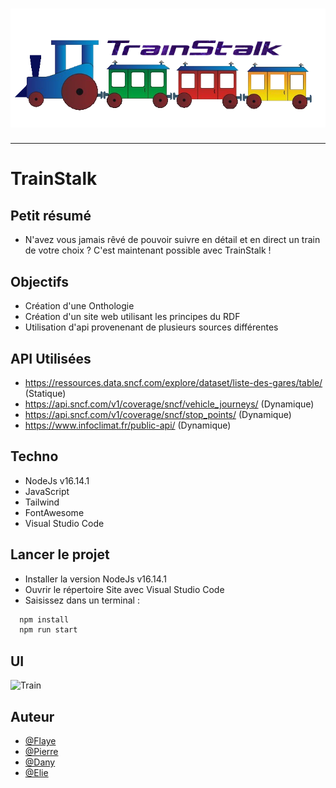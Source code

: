 <h1 align="center">
  <img src="./Assets/header.png" alt="TrainStalk" />
</h1>

---

# TrainStalk

## Petit résumé

- N'avez vous jamais rêvé de pouvoir suivre en détail et en direct un train de votre choix ? C'est maintenant possible avec TrainStalk !

## Objectifs

- Création d'une Onthologie
- Création d'un site web utilisant les principes du RDF
- Utilisation d'api provenenant de plusieurs sources différentes

## API Utilisées

- https://ressources.data.sncf.com/explore/dataset/liste-des-gares/table/ (Statique)
- https://api.sncf.com/v1/coverage/sncf/vehicle_journeys/ (Dynamique)
- https://api.sncf.com/v1/coverage/sncf/stop_points/ (Dynamique)
- https://www.infoclimat.fr/public-api/ (Dynamique)

## Techno

- NodeJs v16.14.1
- JavaScript
- Tailwind
- FontAwesome
- Visual Studio Code

## Lancer le projet

- Installer la version NodeJs v16.14.1
- Ouvrir le répertoire Site avec Visual Studio Code
- Saisissez dans un terminal :
```bash
  npm install
  npm run start
```

## UI
<img src="./Assets/demo.png" alt="Train" />

## Auteur

- [@Flaye](https://github.com/Flaye)
- [@Pierre](https://github.com/Pierre-Portfolio)
- [@Dany](https://github.com/dany123000)
- [@Elie](https://github.com/ElieObadiaDevinci)